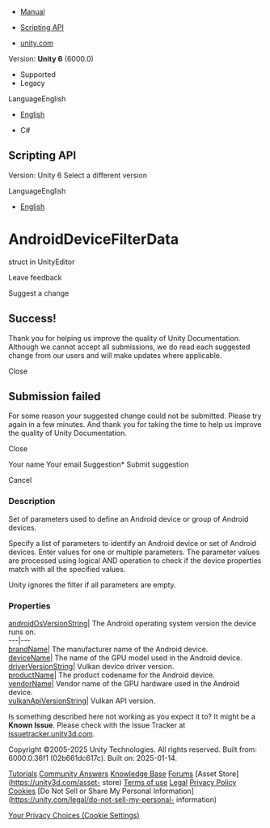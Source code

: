 [ ]()

  * [Manual](../Manual/index.html)
  * [Scripting API](../ScriptReference/index.html)

  * [unity.com](https://unity.com/)

Version: **Unity 6** (6000.0)

  * Supported
  * Legacy

LanguageEnglish

  * [English]()

  * C#

[ ](https://docs.unity3d.com)

## Scripting API

Version: Unity 6 Select a different version

LanguageEnglish

  * [English]()

# AndroidDeviceFilterData

struct in UnityEditor

Leave feedback

Suggest a change

## Success!

Thank you for helping us improve the quality of Unity Documentation. Although
we cannot accept all submissions, we do read each suggested change from our
users and will make updates where applicable.

Close

## Submission failed

For some reason your suggested change could not be submitted. Please <a>try
again</a> in a few minutes. And thank you for taking the time to help us
improve the quality of Unity Documentation.

Close

Your name Your email Suggestion* Submit suggestion

Cancel

[ ]()

### Description

Set of parameters used to define an Android device or group of Android
devices.

Specify a list of parameters to identify an Android device or set of Android
devices. Enter values for one or multiple parameters. The parameter values are
processed using logical AND operation to check if the device properties match
with all the specified values.  
  
Unity ignores the filter if all parameters are empty.

### Properties

[androidOsVersionString](AndroidDeviceFilterData-androidOsVersionString.html)|
The Android operating system version the device runs on.  
---|---  
[brandName](AndroidDeviceFilterData-brandName.html)| The manufacturer name of
the Android device.  
[deviceName](AndroidDeviceFilterData-deviceName.html)| The name of the GPU
model used in the Android device.  
[driverVersionString](AndroidDeviceFilterData-driverVersionString.html)|
Vulkan device driver version.  
[productName](AndroidDeviceFilterData-productName.html)| The product codename
for the Android device.  
[vendorName](AndroidDeviceFilterData-vendorName.html)| Vendor name of the GPU
hardware used in the Android device.  
[vulkanApiVersionString](AndroidDeviceFilterData-vulkanApiVersionString.html)|
Vulkan API version.  
  
Is something described here not working as you expect it to? It might be a
**Known Issue**. Please check with the Issue Tracker at
[issuetracker.unity3d.com](https://issuetracker.unity3d.com).

Copyright ©2005-2025 Unity Technologies. All rights reserved. Built from:
6000.0.36f1 (02b661dc617c). Built on: 2025-01-14.

[Tutorials](https://unity3d.com/learn) [Community
Answers](https://answers.unity3d.com) [Knowledge
Base](https://support.unity3d.com/hc/en-us)
[Forums](https://forum.unity3d.com) [Asset Store](https://unity3d.com/asset-
store) [Terms of use](https://docs.unity3d.com/Manual/TermsOfUse.html)
[Legal](https://unity.com/legal) [Privacy
Policy](https://unity.com/legal/privacy-policy)
[Cookies](https://unity.com/legal/cookie-policy) [Do Not Sell or Share My
Personal Information](https://unity.com/legal/do-not-sell-my-personal-
information)

[Your Privacy Choices (Cookie Settings)](javascript:void\(0\);)

